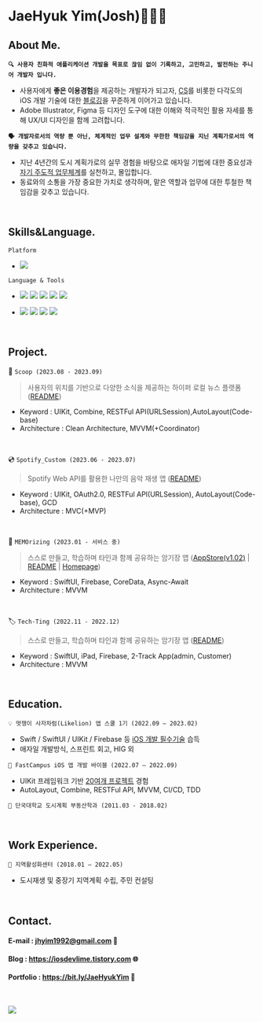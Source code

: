  # JaeHyuk Yim(Josh)🧑🏻‍💻
 
  ## About Me.
  
  **<p>`🔍 사용자 친화적 애플리케이션 개발을 목표로 끊임 없이 기록하고, 고민하고, 발전하는 주니어 개발자 입니다.`<p>**
  
  - 사용자에게 **좋은 이용경험**을 제공하는 개발자가 되고자, [CS](https://iosdevlime.tistory.com/category/CS/Computer%20Basic)를 비롯한 다각도의 iOS 개발 기술에 대한 [블로깅](https://iosdevlime.tistory.com/)을 꾸준하게 이어가고 있습니다.
  - Adobe Illustrator, Figma 등 디자인 도구에 대한 이해와 적극적인 활용 자세를 통해 UX/UI 디자인을 함께 고려합니다.
  
  **<p>`🗣️ 개발자로서의 역량 뿐 아닌, 체계적인 업무 설계와 무한한 책임감을 지닌 계획가로서의 역량을 갖추고 있습니다.`<p>**
  - 지난 4년간의 도시 계획가로의 실무 경험을 바탕으로 애자일 기법에 대한 중요성과 [자기 주도적 업무체계](https://www.notion.so/onthelots/aa0af84dbcd249eb835e731c1ffca7ea?pvs=4)를 실천하고, 몰입합니다.
  - 동료와의 소통을 가장 중요한 가치로 생각하며, 맡은 역할과 업무에 대한 투철한 책임감을 갖추고 있습니다.
  
  <br> 
  
   ## Skills&Language.
  
  
  `Platform`

  - <img src="https://img.shields.io/badge/iOS-5A29E4?style=flat&logo=iOS&logoColor=white"/>  
    
  `Language & Tools`
  
  - <img src="https://img.shields.io/badge/Swift-F05138?style=flat&logo=swift&logoColor=white"/> <img src="https://img.shields.io/badge/SwiftUI-2396F3?style=flat&logo=Swift&logoColor=white"/> <img src="https://img.shields.io/badge/UIkit-2396F3?style=flat&logo=UIKit&logoColor=white"/> <img src="https://img.shields.io/badge/CocoaPods-EE3322?style=flat-square&logo=CocoaPods&logoColor=white"/> <img src="https://img.shields.io/badge/Combine-F05138?style=flat-square&logo=Swift&logoColor=white"/> 
   
 - <img src="https://img.shields.io/badge/Git-F05032?style=flat-square&logo=Git&logoColor=white"/> <img src="https://img.shields.io/badge/Firebase-FFCA28?style=flat&logo=Firebase&logoColor=white"/> <img src="https://img.shields.io/badge/Figma-F24E1E?style=flat&logo=Figma&logoColor=white"/> <img src="https://img.shields.io/badge/Adobe Illustrator-FF9A00?style=flat&logo=Adobe Illustrator&logoColor=white">
  
  <br> 
  
  ## Project.

  🍨 `Scoop (2023.08 - 2023.09)`
  > 사용자의 위치를 기반으로 다양한 소식을 제공하는 하이퍼 로컬 뉴스 플랫폼 ([README](https://github.com/onthelots/Scoop))
  - Keyword : UIKit, Combine, RESTFul API(URLSession),AutoLayout(Code-base)
  - Architecture : Clean Architecture, MVVM(+Coordinator)

  <br>

  💿 `Spotify_Custom (2023.06 - 2023.07)`
  > Spotify Web API를 활용한 나만의 음악 재생 앱 ([README](https://github.com/onthelots/Spotify_App))
  - Keyword : UIKit, OAuth2.0, RESTFul API(URLSession), AutoLayout(Code-base), GCD
  - Architecture : MVC(+MVP)

  <br>

  📘 `MEMOrizing (2023.01 - 서비스 중)`
  > 스스로 만들고, 학습하며 타인과 함께 공유하는 암기장 앱 ([AppStore(v1.02)](https://apps.apple.com/kr/app/memorizing/id1670026920) | [README](https://github.com/onthelots/memorizing) | [Homepage](https://memorizing.notion.site/7186dcfc77794dd593dc292be31df131))
  - Keyword : SwiftUI, Firebase, CoreData, Async-Await
  - Architecture : MVVM

  <br>

  🏷️ `Tech-Ting (2022.11 - 2022.12)`
  > 스스로 만들고, 학습하며 타인과 함께 공유하는 암기장 앱 ([README](https://github.com/onthelots/Tech-Ting))
  - Keyword : SwiftUI, iPad, Firebase, 2-Track App(admin, Customer)
  - Architecture : MVVM

  <br>
  
  ## Education.
  
  `💡 멋쟁이 사자차럼(Likelion) 앱 스쿨 1기 (2022.09 – 2023.02)`
  - Swift / SwiftUI / UIKit / Firebase 등 [iOS 개발 필수기술](https://github.com/onthelots/iOS-Learning/tree/main/SwiftUI-Tutorial) 습득
  - 애자일 개발방식, 스프린트 회고, HIG 외
  
  `📱 FastCampus iOS 앱 개발 바이블 (2022.07 – 2022.09)`
  - UIKit 프레임워크 기반 [20여개 프로젝트](https://github.com/onthelots/iOS-Learning/tree/main/UIKit-Tutorial) 경험
  - AutoLayout, Combine, RESTFul API, MVVM, CI/CD, TDD
  
  `🏫 단국대학교 도시계획 부동산학과 (2011.03 - 2018.02)`
  
  <br>
  
  ## Work Experience.
  `🏢 지역활성화센터 (2018.01 – 2022.05)`
  - 도시재생 및 중장기 지역계획 수립, 주민 컨설팅
  
  <br>
  
  ## Contact.
  
  #### E-mail : jhyim1992@gmail.com 📨
  #### Blog : https://iosdevlime.tistory.com 🌐
  #### Portfolio : https://bit.ly/JaeHyukYim 💎

  <br>

  <a href="https://hits.seeyoufarm.com"><img src="https://hits.seeyoufarm.com/api/count/incr/badge.svg?url=https%3A%2F%2Fgithub.com%2Fonthelots%2Fhit-counter&count_bg=%2379C83D&title_bg=%23555555&icon=&icon_color=%23E7E7E7&title=hits&edge_flat=false"/></a>
